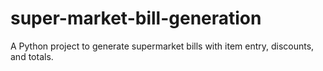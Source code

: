 # super-market-bill-generation
A Python project to generate supermarket bills with item entry, discounts, and totals.
